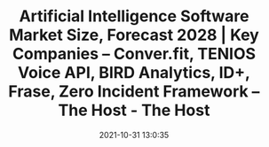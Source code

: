 ---
"title": "Artificial Intelligence Software Market Size, Forecast 2028 | Key Companies – Conver.fit, TENIOS Voice API, BIRD Analytics, ID+, Frase, Zero Incident Framework – The Host - The Host"
"date": "2021-10-31 13:0:35"
"feed_name": "GOOGLENEWSMINING"
"feed_website": "https://news.google.com/search?q=mining%2Bincident&hl=en-US&gl=US&ceid=US:en"
"feed_rss": "https://news.google.com/rss/search?q=mining%2Bincident&hl=en-US&gl=US&ceid=US:en"
"link": "https://thehostonline.co.uk/business/307675/artificial-intelligence-software-market-size-forecast-2028/"
"source": "{'href': 'https://thehostonline.co.uk', 'title': 'The Host'}"
"file": "_posts/2021-1-1-e8f8bbec2398d966d90ae0f7a0dfc599b70fd269.md"
"accident": "0"
"drilling": "0"
"dead": "0"
"injured": "0"
"arrested": "0"
"place": "unknown place"
"where": "unknown site"
"causes": "unknown"
"place_uri": "unknown place"
---
